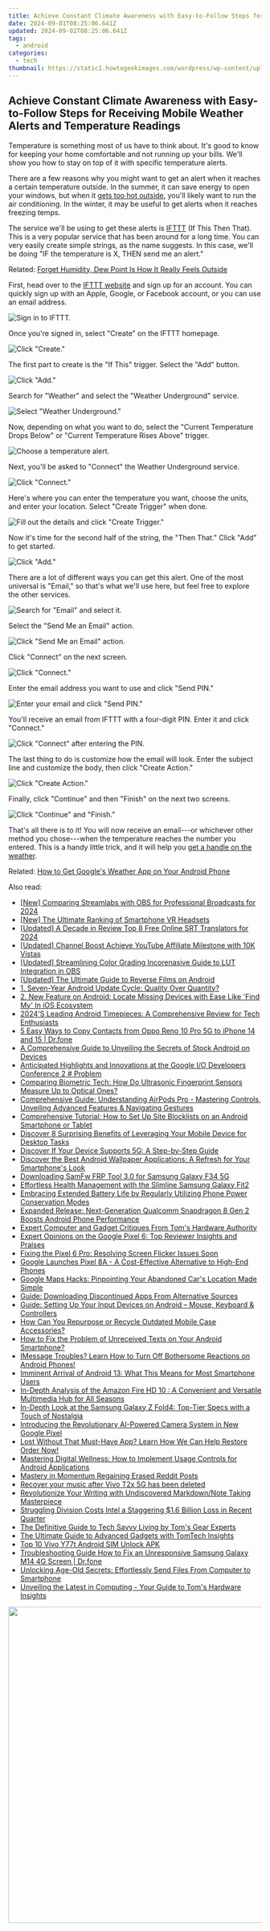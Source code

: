 ```yaml
---
title: Achieve Constant Climate Awareness with Easy-to-Follow Steps for Receiving Mobile Weather Alerts and Temperature Readings
date: 2024-09-01T08:25:06.641Z
updated: 2024-09-02T08:25:06.641Z
tags:
  - android
categories:
  - tech
thumbnail: https://static1.howtogeekimages.com/wordpress/wp-content/uploads/2021/09/weather-backgrounds.jpg
---
```


## Achieve Constant Climate Awareness with Easy-to-Follow Steps for Receiving Mobile Weather Alerts and Temperature Readings

Temperature is something most of us have to think about. It's good to know for keeping your home comfortable and not running up your bills. We'll show you how to stay on top of it with specific temperature alerts.

 There are a few reasons why you might want to get an alert when it reaches a certain temperature outside. In the summer, it can save energy to open your windows, but when it [gets too hot outside](https://vp-tips.techidaily.com/updated-ultimate-enterprise-cloud-solutions-for-2024/), you'll likely want to run the air conditioning. In the winter, it may be useful to get alerts when it reaches freezing temps.

 The service we'll be using to get these alerts is [IFTTT](https://ifttt.com/home) (If This Then That). This is a very popular service that has been around for a long time. You can very easily create simple strings, as the name suggests. In this case, we'll be doing "IF the temperature is X, THEN send me an alert."

Related: [Forget Humidity, Dew Point Is How It Really Feels Outside](https://vp-tips.techidaily.com/updated-ultimate-enterprise-cloud-solutions-for-2024/) 

 First, head over to the [IFTTT website](https://ifttt.com/home) and sign up for an account. You can quickly sign up with an Apple, Google, or Facebook account, or you can use an email address.

![Sign in to IFTTT.](https://static1.howtogeekimages.com/wordpress/wp-content/uploads/2021/09/2021-09-10_16-04-03.png) 

 Once you're signed in, select "Create" on the IFTTT homepage.

![Click &quot;Create.&quot;](https://static1.howtogeekimages.com/wordpress/wp-content/uploads/2021/09/2021-09-10_16-13-50.png) 

 The first part to create is the "If This" trigger. Select the "Add" button.

![Click &quot;Add.&quot;](https://static1.howtogeekimages.com/wordpress/wp-content/uploads/2021/09/2021-09-10_16-14-55.png) 

 Search for "Weather" and select the "Weather Underground" service.

![Select &quot;Weather Underground.&quot;](https://static1.howtogeekimages.com/wordpress/wp-content/uploads/2021/09/2021-09-10_16-18-32.png) 

 Now, depending on what you want to do, select the "Current Temperature Drops Below" or "Current Temperature Rises Above" trigger.

![Choose a temperature alert.](https://static1.howtogeekimages.com/wordpress/wp-content/uploads/2021/09/2021-09-10_16-20-14.png) 

 Next, you'll be asked to "Connect" the Weather Underground service.

![Click &quot;Connect.&quot;](https://static1.howtogeekimages.com/wordpress/wp-content/uploads/2021/09/2021-09-10_16-21-16.png) 

 Here's where you can enter the temperature you want, choose the units, and enter your location. Select "Create Trigger" when done.

![Fill out the details and click &quot;Create Trigger.&quot;](https://static1.howtogeekimages.com/wordpress/wp-content/uploads/2021/09/2021-09-10_16-24-01.png) 

 Now it's time for the second half of the string, the "Then That." Click "Add" to get started.

![Click &quot;Add.&quot;](https://static1.howtogeekimages.com/wordpress/wp-content/uploads/2021/09/2021-09-10_16-25-48.png) 

 There are a lot of different ways you can get this alert. One of the most universal is "Email," so that's what we'll use here, but feel free to explore the other services.

![Search for &quot;Email&quot; and select it.](https://static1.howtogeekimages.com/wordpress/wp-content/uploads/2021/09/2021-09-10_16-27-53.png) 

 Select the "Send Me an Email" action.

![Click &quot;Send Me an Email&quot; action.](https://static1.howtogeekimages.com/wordpress/wp-content/uploads/2021/09/2021-09-10_16-28-30.png) 

 Click "Connect" on the next screen.

![Click &quot;Connect.&quot;](https://static1.howtogeekimages.com/wordpress/wp-content/uploads/2021/09/2021-09-10_16-28-58.png) 

 Enter the email address you want to use and click "Send PIN."

![Enter your email and click &quot;Send PIN.&quot;](https://static1.howtogeekimages.com/wordpress/wp-content/uploads/2021/09/2021-09-10_16-30-07.png) 

 You'll receive an email from IFTTT with a four-digit PIN. Enter it and click "Connect."

![Click &quot;Connect&quot; after entering the PIN.](https://static1.howtogeekimages.com/wordpress/wp-content/uploads/2021/09/2021-09-10_16-32-09.png) 

 The last thing to do is customize how the email will look. Enter the subject line and customize the body, then click "Create Action."

![Click &quot;Create Action.&quot;](https://static1.howtogeekimages.com/wordpress/wp-content/uploads/2021/09/2021-09-10_16-33-52.png) 

 Finally, click "Continue" and then "Finish" on the next two screens.

![Click &quot;Continue&quot; and &quot;Finish.&quot;](https://static1.howtogeekimages.com/wordpress/wp-content/uploads/2021/09/2021-09-10_16-39-23.png) 

 That's all there is to it! You will now receive an email---or whichever other method you chose---when the temperature reaches the number you entered. This is a handy little trick, and it will help you [get a handle on the weather](https://android-transfer.techidaily.com/how-to-transfer-data-from-vivo-t2-pro-5g-to-any-ios-devices-drfone-by-drfone-transfer-from-android-transfer-from-android/).

Related: [How to Get Google's Weather App on Your Android Phone](https://mondly-stories.techidaily.com/german-classrooms-revolutionized-by-mondlys-online-success/)

<ins class="adsbygoogle"
     style="display:block"
     data-ad-format="autorelaxed"
     data-ad-client="ca-pub-7571918770474297"
     data-ad-slot="1223367746"></ins>



<ins class="adsbygoogle"
     style="display:block"
     data-ad-client="ca-pub-7571918770474297"
     data-ad-slot="8358498916"
     data-ad-format="auto"
     data-full-width-responsive="true"></ins>

<span class="atpl-alsoreadstyle">Also read:</span>
<div><ul>
<li><a href="https://video-capture.techidaily.com/new-comparing-streamlabs-with-obs-for-professional-broadcasts-for-2024/"><u>[New] Comparing Streamlabs with OBS for Professional Broadcasts for 2024</u></a></li>
<li><a href="https://some-guidance.techidaily.com/new-the-ultimate-ranking-of-smartphone-vr-headsets/"><u>[New] The Ultimate Ranking of Smartphone VR Headsets</u></a></li>
<li><a href="https://fox-access.techidaily.com/updated-a-decade-in-review-top-8-free-online-srt-translators-for-2024/"><u>[Updated] A Decade in Review  Top 8 Free Online SRT Translators for 2024</u></a></li>
<li><a href="https://youtube-clips.techidaily.com/updated-channel-boost-achieve-youtube-affiliate-milestone-with-10k-vistas/"><u>[Updated] Channel Boost  Achieve YouTube Affiliate Milestone with 10K Vistas</u></a></li>
<li><a href="https://some-approaches.techidaily.com/updated-streamlining-color-grading-incorenasive-guide-to-lut-integration-in-obs/"><u>[Updated] Streamlining Color Grading  Incorenasive Guide to LUT Integration in OBS</u></a></li>
<li><a href="https://some-skills.techidaily.com/updated-the-ultimate-guide-to-reverse-films-on-android/"><u>[Updated] The Ultimate Guide to Reverse Films on Android</u></a></li>
<li><a href="https://hardware-tips.techidaily.com/1-seven-year-android-update-cycle-quality-over-quantity/"><u>1. Seven-Year Android Update Cycle: Quality Over Quantity?</u></a></li>
<li><a href="https://hardware-tips.techidaily.com/2-new-feature-on-android-locate-missing-devices-with-ease-like-find-my-in-ios-ecosystem/"><u>2. New Feature on Android: Locate Missing Devices with Ease Like 'Find My' In iOS Ecosystem</u></a></li>
<li><a href="https://hardware-tips.techidaily.com/2024s-leading-android-timepieces-a-comprehensive-review-for-tech-enthusiasts/"><u>2024'S Leading Android Timepieces: A Comprehensive Review for Tech Enthusiasts</u></a></li>
<li><a href="https://blog-min.techidaily.com/5-easy-ways-to-copy-contacts-from-oppo-reno-10-pro-5g-to-iphone-14-and-15-drfone-by-drfone-transfer-from-android-transfer-from-android/"><u>5 Easy Ways to Copy Contacts from Oppo Reno 10 Pro 5G to iPhone 14 and 15 | Dr.fone</u></a></li>
<li><a href="https://hardware-tips.techidaily.com/a-comprehensive-guide-to-unveiling-the-secrets-of-stock-android-on-devices/"><u>A Comprehensive Guide to Unveiling the Secrets of Stock Android on Devices</u></a></li>
<li><a href="https://hardware-tips.techidaily.com/anticipated-highlights-and-innovations-at-the-google-io-developers-conference-2-problem/"><u>Anticipated Highlights and Innovations at the Google I/O Developers Conference 2 # Problem</u></a></li>
<li><a href="https://hardware-tips.techidaily.com/comparing-biometric-tech-how-do-ultrasonic-fingerprint-sensors-measure-up-to-optical-ones/"><u>Comparing Biometric Tech: How Do Ultrasonic Fingerprint Sensors Measure Up to Optical Ones?</u></a></li>
<li><a href="https://os-tips.techidaily.com/comprehensive-guide-understanding-airpods-pro-mastering-controls-unveiling-advanced-features-and-navigating-gestures/"><u>Comprehensive Guide: Understanding AirPods Pro - Mastering Controls, Unveiling Advanced Features & Navigating Gestures</u></a></li>
<li><a href="https://hardware-tips.techidaily.com/comprehensive-tutorial-how-to-set-up-site-blocklists-on-an-android-smartphone-or-tablet/"><u>Comprehensive Tutorial: How to Set Up Site Blocklists on an Android Smartphone or Tablet</u></a></li>
<li><a href="https://hardware-tips.techidaily.com/discover-8-surprising-benefits-of-leveraging-your-mobile-device-for-desktop-tasks/"><u>Discover 8 Surprising Benefits of Leveraging Your Mobile Device for Desktop Tasks</u></a></li>
<li><a href="https://hardware-tips.techidaily.com/discover-if-your-device-supports-5g-a-step-by-step-guide/"><u>Discover If Your Device Supports 5G: A Step-by-Step Guide</u></a></li>
<li><a href="https://hardware-tips.techidaily.com/discover-the-best-android-wallpaper-applications-a-refresh-for-your-smartphones-look/"><u>Discover the Best Android Wallpaper Applications: A Refresh for Your Smartphone's Look</u></a></li>
<li><a href="https://android-unlock.techidaily.com/downloading-samfw-frp-tool-30-for-samsung-galaxy-f34-5g-by-drfone-android/"><u>Downloading SamFw FRP Tool 3.0 for Samsung Galaxy F34 5G</u></a></li>
<li><a href="https://buynow-reviews.techidaily.com/effortless-health-management-with-the-slimline-samsung-galaxy-fit2/"><u>Effortless Health Management with the Slimline Samsung Galaxy Fit2</u></a></li>
<li><a href="https://hardware-tips.techidaily.com/embracing-extended-battery-life-by-regularly-utilizing-phone-power-conservation-modes/"><u>Embracing Extended Battery Life by Regularly Utilizing Phone Power Conservation Modes</u></a></li>
<li><a href="https://hardware-tips.techidaily.com/expanded-release-next-generation-qualcomm-snapdragon-8-gen-2-boosts-android-phone-performance/"><u>Expanded Release: Next-Generation Qualcomm Snapdragon 8 Gen 2 Boosts Android Phone Performance</u></a></li>
<li><a href="https://hardware-tips.techidaily.com/expert-computer-and-gadget-critiques-from-toms-hardware-authority/"><u>Expert Computer and Gadget Critiques From Tom's Hardware Authority</u></a></li>
<li><a href="https://hardware-tips.techidaily.com/expert-opinions-on-the-google-pixel-6-top-reviewer-insights-and-praises/"><u>Expert Opinions on the Google Pixel 6: Top Reviewer Insights and Praises</u></a></li>
<li><a href="https://hardware-tips.techidaily.com/fixing-the-pixel-6-pro-resolving-screen-flicker-issues-soon/"><u>Fixing the Pixel 6 Pro: Resolving Screen Flicker Issues Soon</u></a></li>
<li><a href="https://hardware-tips.techidaily.com/google-launches-pixel-8a-a-cost-effective-alternative-to-high-end-phones/"><u>Google Launches Pixel 8A - A Cost-Effective Alternative to High-End Phones</u></a></li>
<li><a href="https://hardware-tips.techidaily.com/google-maps-hacks-pinpointing-your-abandoned-cars-location-made-simple/"><u>Google Maps Hacks: Pinpointing Your Abandoned Car's Location Made Simple</u></a></li>
<li><a href="https://hardware-tips.techidaily.com/guide-downloading-discontinued-apps-from-alternative-sources/"><u>Guide: Downloading Discontinued Apps From Alternative Sources</u></a></li>
<li><a href="https://hardware-tips.techidaily.com/guide-setting-up-your-input-devices-on-android-mouse-keyboard-and-controllers/"><u>Guide: Setting Up Your Input Devices on Android – Mouse, Keyboard & Controllers</u></a></li>
<li><a href="https://hardware-tips.techidaily.com/how-can-you-repurpose-or-recycle-outdated-mobile-case-accessories/"><u>How Can You Repurpose or Recycle Outdated Mobile Case Accessories?</u></a></li>
<li><a href="https://hardware-tips.techidaily.com/how-to-fix-the-problem-of-unreceived-texts-on-your-android-smartphone/"><u>How to Fix the Problem of Unreceived Texts on Your Android Smartphone?</u></a></li>
<li><a href="https://hardware-tips.techidaily.com/imessage-troubles-learn-how-to-turn-off-bothersome-reactions-on-android-phones/"><u>IMessage Troubles? Learn How to Turn Off Bothersome Reactions on Android Phones!</u></a></li>
<li><a href="https://hardware-tips.techidaily.com/imminent-arrival-of-android-13-what-this-means-for-most-smartphone-users/"><u>Imminent Arrival of Android 13: What This Means for Most Smartphone Users</u></a></li>
<li><a href="https://hardware-tips.techidaily.com/in-depth-analysis-of-the-amazon-fire-hd-10-a-convenient-and-versatile-multimedia-hub-for-all-seasons/"><u>In-Depth Analysis of the Amazon Fire HD 10 : A Convenient and Versatile Multimedia Hub for All Seasons</u></a></li>
<li><a href="https://hardware-tips.techidaily.com/in-depth-look-at-the-samsung-galaxy-z-fold4-top-tier-specs-with-a-touch-of-nostalgia/"><u>In-Depth Look at the Samsung Galaxy Z Fold4: Top-Tier Specs with a Touch of Nostalgia</u></a></li>
<li><a href="https://hardware-tips.techidaily.com/introducing-the-revolutionary-ai-powered-camera-system-in-new-google-pixel/"><u>Introducing the Revolutionary AI-Powered Camera System in New Google Pixel</u></a></li>
<li><a href="https://hardware-tips.techidaily.com/lost-without-that-must-have-app-learn-how-we-can-help-restore-order-now/"><u>Lost Without That Must-Have App? Learn How We Can Help Restore Order Now!</u></a></li>
<li><a href="https://hardware-tips.techidaily.com/mastering-digital-wellness-how-to-implement-usage-controls-for-android-applications/"><u>Mastering Digital Wellness: How to Implement Usage Controls for Android Applications</u></a></li>
<li><a href="https://extra-lessons.techidaily.com/mastery-in-momentum-regaining-erased-reddit-posts/"><u>Mastery in Momentum  Regaining Erased Reddit Posts</u></a></li>
<li><a href="https://review-topics.techidaily.com/recover-your-music-after-vivo-t2x-5g-has-been-deleted-by-fonelab-android-recover-music/"><u>Recover your music after Vivo T2x 5G has been deleted</u></a></li>
<li><a href="https://hardware-tips.techidaily.com/revolutionize-your-writing-with-undiscovered-markdownnote-taking-masterpiece/"><u>Revolutionize Your Writing with Undiscovered Markdown/Note Taking Masterpiece</u></a></li>
<li><a href="https://hardware-tips.techidaily.com/struggling-division-costs-intel-a-staggering-16-billion-loss-in-recent-quarter/"><u>Struggling Division Costs Intel a Staggering $1.6 Billion Loss in Recent Quarter</u></a></li>
<li><a href="https://hardware-tips.techidaily.com/the-definitive-guide-to-tech-savvy-living-by-toms-gear-experts/"><u>The Definitive Guide to Tech Savvy Living by Tom's Gear Experts</u></a></li>
<li><a href="https://hardware-tips.techidaily.com/the-ultimate-guide-to-advanced-gadgets-with-tomtech-insights/"><u>The Ultimate Guide to Advanced Gadgets with TomTech Insights</u></a></li>
<li><a href="https://sim-unlock.techidaily.com/top-10-vivo-y77t-android-sim-unlock-apk-by-drfone-android/"><u>Top 10 Vivo Y77t Android SIM Unlock APK</u></a></li>
<li><a href="https://howto.techidaily.com/troubleshooting-guide-how-to-fix-an-unresponsive-samsung-galaxy-m14-4g-screen-drfone-by-drfone-fix-android-problems-fix-android-problems/"><u>Troubleshooting Guide How to Fix an Unresponsive Samsung Galaxy M14 4G Screen | Dr.fone</u></a></li>
<li><a href="https://hardware-tips.techidaily.com/unlocking-age-old-secrets-effortlessly-send-files-from-computer-to-smartphone/"><u>Unlocking Age-Old Secrets: Effortlessly Send Files From Computer to Smartphone</u></a></li>
<li><a href="https://hardware-tips.techidaily.com/unveiling-the-latest-in-computing-your-guide-to-toms-hardware-insights/"><u>Unveiling the Latest in Computing - Your Guide to Tom's Hardware Insights</u></a></li>
</ul></div>

<!-- affiliate ads begin -->
<a href="https://thefitville.pxf.io/c/5597632/1526796/15852" target="_top" id="1526796"><img src="//a.impactradius-go.com/display-ad/15852-1526796" border="0" alt="" width="1200" height="628"/></a><img height="0" width="0" src="https://imp.pxf.io/i/5597632/1526796/15852" style="position:absolute;visibility:hidden;" border="0" />
<!-- affiliate ads end -->